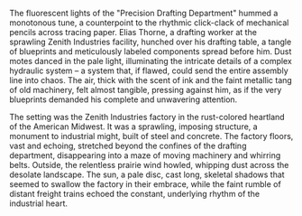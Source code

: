 The fluorescent lights of the "Precision Drafting Department" hummed a monotonous tune, a counterpoint to the rhythmic click-clack of mechanical pencils across tracing paper.  Elias Thorne, a drafting worker at the sprawling Zenith Industries facility, hunched over his drafting table, a tangle of blueprints and meticulously labeled components spread before him.  Dust motes danced in the pale light, illuminating the intricate details of a complex hydraulic system – a system that, if flawed, could send the entire assembly line into chaos.  The air, thick with the scent of ink and the faint metallic tang of old machinery, felt almost tangible, pressing against him, as if the very blueprints demanded his complete and unwavering attention.


The setting was the Zenith Industries factory in the rust-colored heartland of the American Midwest.  It was a sprawling, imposing structure, a monument to industrial might, built of steel and concrete.  The factory floors, vast and echoing, stretched beyond the confines of the drafting department, disappearing into a maze of moving machinery and whirring belts.  Outside, the relentless prairie wind howled, whipping dust across the desolate landscape.  The sun, a pale disc, cast long, skeletal shadows that seemed to swallow the factory in their embrace, while the faint rumble of distant freight trains echoed the constant, underlying rhythm of the industrial heart.
